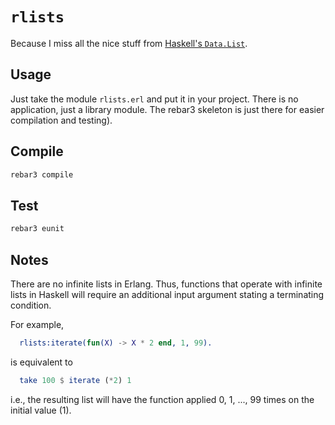 # `rlists`
Because I miss all the nice stuff from
[Haskell's `Data.List`](http://hackage.haskell.org/package/base-4.11.1.0/docs/Data-List.html).

## Usage
Just take the module `rlists.erl` and put it in your project.
There is no application, just a library module.
The rebar3 skeleton is just there for easier compilation and testing).

## Compile
  ```bash
  rebar3 compile
  ```

## Test
   ```bash
   rebar3 eunit
   ```

## Notes
There are no infinite lists in Erlang.
Thus, functions that operate with infinite lists in Haskell will require
an additional input argument stating a terminating condition.

For example,
```erlang
  rlists:iterate(fun(X) -> X * 2 end, 1, 99).
```
is equivalent to
```haskell
  take 100 $ iterate (*2) 1
```
i.e., the resulting list will have the function applied
0, 1, ..., 99 times on the initial value (1).